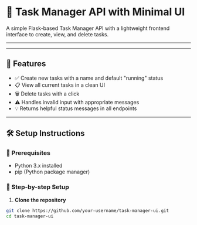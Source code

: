 # 📝 Task Manager API with Minimal UI

A simple Flask-based Task Manager API with a lightweight frontend interface to create, view, and delete tasks.

---


---

## 🚀 Features

- ✅ Create new tasks with a name and default "running" status
- 📋 View all current tasks in a clean UI
- 🗑️ Delete tasks with a click
- ⚠️ Handles invalid input with appropriate messages
- 💡 Returns helpful status messages in all endpoints

---

## 🛠️ Setup Instructions

### 🔧 Prerequisites

- Python 3.x installed
- pip (Python package manager)

### 🧪 Step-by-step Setup

1. **Clone the repository**

```bash
git clone https://github.com/your-username/task-manager-ui.git
cd task-manager-ui
